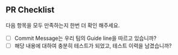 ## PR Checklist
다음 항목을 모두 만족하는지 한번 더 확인 해주세요.

- [ ] Commit Message는 우리 팀의 Guide line을 따르고 있습니까?
- [ ] 해당 내용에 대하여 충분히 테스트가 되었고, 테스트 이력을 남겼습니까?
